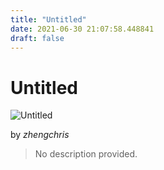 ```yaml
---
title: "Untitled"
date: 2021-06-30 21:07:58.448841
draft: false
---
```


# Untitled

![Untitled](../images/262cdff9-da11-11eb-a1d6-60f262b60b65.png)

by *zhengchris*



> No description provided.